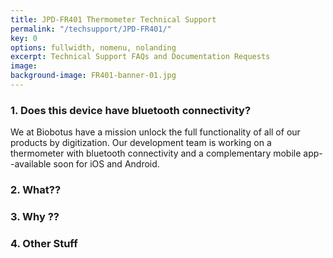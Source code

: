 ```yaml
---
title: JPD-FR401 Thermometer Technical Support
permalink: "/techsupport/JPD-FR401/"
key: 0
options: fullwidth, nomenu, nolanding
excerpt: Technical Support FAQs and Documentation Requests
image: 
background-image: FR401-banner-01.jpg
---
```

### 1. Does this device have bluetooth connectivity?
We at Biobotus have a mission unlock the full functionality of all of our products by digitization.  Our development team is working on a thermometer with bluetooth connectivity and a complementary mobile app--available soon for iOS and Android.

### 2. What??
### 3. Why ??
### 4. Other Stuff

